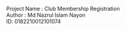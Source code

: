 Project Name : Club Membership Registration </br>
Author : Md Nazrul Islam Nayon</br>
ID: 0182210012101074
